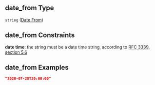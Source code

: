 ## date_from Type

`string` ([Date From](iea43\_wra_data_model-definitions-date-from.md))

## date_from Constraints

**date time**: the string must be a date time string, according to [RFC 3339, section 5.6](https://tools.ietf.org/html/rfc3339 "check the specification")

## date_from Examples

```json
"2020-07-28T20:00:00"
```
